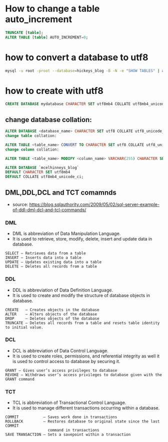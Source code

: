 # How to change a table auto_increment
```sql
TRUNCATE [table];
ALTER TABLE [table] AUTO_INCREMENT=0;
```
# how to convert a database to utf8
```bash
mysql -u root -proot --database=hickeys_blog -B -N -e "SHOW TABLES" | awk '{print "ALTER TABLE", $1, "CONVERT TO CHARACTER SET utf8mb4 COLLATE utf8mb4_general_ci;"}' | mysql -u root -proot --database=hickeys_blog &
```


# how to create with utf8
```sql
CREATE DATABASE mydatabase CHARACTER SET utf8mb4 COLLATE utf8mb4_unicode_ci;
```


## change database collation:
```sql
ALTER DATABASE <database_name> CHARACTER SET utf8 COLLATE utf8_unicode_ci;
change table collation:

ALTER TABLE <table_name> CONVERT TO CHARACTER SET utf8 COLLATE utf8_unicode_ci;
change column collation:

ALTER TABLE <table_name> MODIFY <column_name> VARCHAR(255) CHARACTER SET utf8 COLLATE utf8_unicode_ci;

ALTER DATABASE `mcelhinneys_blog`
DEFAULT CHARACTER SET utf8mb4
DEFAULT COLLATE utf8mb4_unicode_ci;
```

## DML,DDL,DCL and TCT comamnds
* source: https://blog.sqlauthority.com/2009/05/02/sql-server-example-of-ddl-dml-dcl-and-tcl-commands/

### DML
* DML is abbreviation of Data Manipulation Language.
* It is used to retrieve, store, modify, delete, insert and update data in database.
```
SELECT – Retrieves data from a table
INSERT – Inserts data into a table
UPDATE – Updates existing data into a table
DELETE – Deletes all records from a table
```

### DDL
* DDL is abbreviation of Data Definition Language.
* It is used to create and modify the structure of database objects in database.
```
CREATE   – Creates objects in the database
ALTER    – Alters objects of the database
DROP     – Deletes objects of the database
TRUNCATE – Deletes all records from a table and resets table identity to initial value.
```

### DCL
* DCL is abbreviation of Data Control Language.
* It is used to create roles, permissions, and referential integrity as well
  it is used to control access to database by securing it.
```
GRANT – Gives user’s access privileges to database
REVOKE – Withdraws user’s access privileges to database given with the GRANT command
```

### TCT
* TCL is abbreviation of Transactional Control Language.
* It is used to manage different transactions occurring within a database.
```
COMMIT           – Saves work done in transactions
ROLLBACK         – Restores database to original state since the last COMMIT
                   command in transactions
SAVE TRANSACTION – Sets a savepoint within a transaction
```